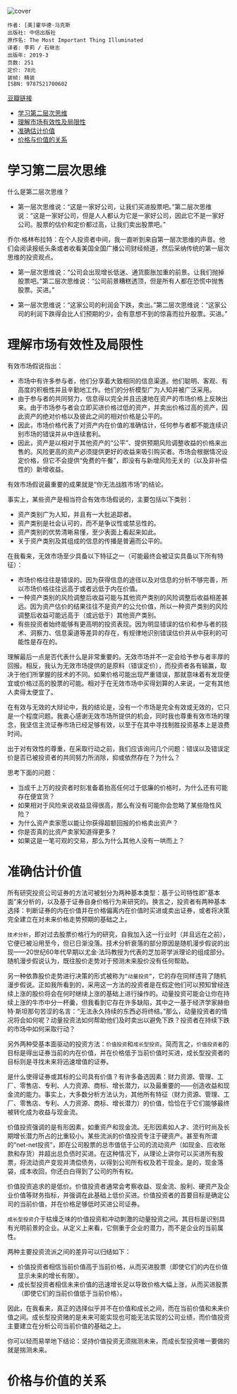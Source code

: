 ![cover](https://img2.doubanio.com/view/subject/s/public/s33818742.jpg)

    作者: [美]霍华德·马克斯
    出版社: 中信出版社
    原作名: The Most Important Thing Illuminated
    译者: 李莉 / 石继志
    出版年: 2019-3
    页数: 251
    定价: 78元
    装帧: 精装
    ISBN: 9787521700602

[豆瓣链接](https://book.douban.com/subject/33401129/)

- [学习第二层次思维](#学习第二层次思维)
- [理解市场有效性及局限性](#理解市场有效性及局限性)
- [准确估计价值](#准确估计价值)
- [价格与价值的关系](#价格与价值的关系)

# 学习第二层次思维
什么是第二层次思维？
- 第一层次思维说：“这是一家好公司，让我们买进股票吧。”第二层次思维说：“这是一家好公司，但是人人都认为它是一家好公司，因此它不是一家好公司。股票的估价和定价都过高，让我们卖出股票吧。”

乔尔·格林布拉特：在个人投资者中间，我一直听到来自第一层次思维的声音。他们会阅读报纸头条或者收看美国全国广播公司财经频道，然后采纳传统的第一层次思维的投资观点。

- 第一层次思维说：“公司会出现增长低迷、通货膨胀加重的前景。让我们抛掉股票吧。”第二层次思维说：“公司前景糟糕透顶，但是所有人都在恐慌中抛售股票。买进。”

- 第一层次思维说：“这家公司的利润会下跌，卖出。”第二层次思维说：“这家公司的利润下跌得会比人们预期的少，会有意想不到的惊喜而拉升股票。买进。”

# 理解市场有效性及局限性
有效市场假说指出：
- 市场中有许多参与者，他们分享着大致相同的信息渠道。他们聪明、客观、有高度的积极性并且辛勤地工作。他们的分析模型广为人知并被广泛采用。
- 由于参与者的共同努力，信息得以完全并且迅速地在资产的市场价格上反映出来。由于市场参与者会立即买进价格过低的资产，并卖出价格过高的资产，因此资产的绝对价格以及彼此之间的相对价格是公平的。
- 因此，市场价格代表了对资产内在价值的准确估计，任何参与者都不能连续识别市场的错误并从中连续套利。
- 因此，资产是以相对于其他资产的“公平”、提供预期风险调整收益的价格来出售的。风险更高的资产必须提供更好的收益来吸引购买者。市场会根据情况设定价格，但它不会提供“免费的午餐”，即没有与新增风险无关的（以及非补偿性的）新增收益。

有效市场假说最重要的成果就是“你无法战胜市场”的结论。

事实上，某些资产是相当符合有效市场假说的，主要包括以下类别：
- 资产类别广为人知，并且有一大批追踪者。
- 资产类别是社会认可的，而不是争议性或禁忌性的。
- 资产类别的优势清晰易懂，至少表面上看起来如此。
- 关于资产类别及其组成的信息的传播是普遍而公平的。

在我看来，无效市场至少具备以下特征之一（可能最终会被证实具备以下所有特征）：
- 市场价格往往是错误的。因为获得信息的途径以及对信息的分析不够完善，所以市场价格往往远高于或者远低于内在价值。
- 一种资产类别的风险调整后收益可能与其他资产类别的风险调整后收益相差甚远。因为资产估价的结果往往不是资产的公允价值，所以一种资产类别的风险调整后收益可能远高于（或远低于）其他资产类别。
- 有些投资者始终能够有更高明的投资表现。因为明显错误的估价和参与者的技术、洞察力、信息渠道等差异的存在，有规律地识别错误估价并从中获利的可能性是存在的。

理解最后一点是否代表什么是非常重要的。无效市场并不一定会给予参与者丰厚的回报。相反，我认为无效市场提供的是原料（错误定价），而投资者各有输赢，取决于他们所掌握的技术的不同。如果价格可能出现严重错误，那就意味着有发现便宜或价格过高的股票的可能。相对于在无效市场中买得划算的人来说，一定有其他人卖得太便宜了。

在有效与无效的大辩论中，我的结论是，没有一个市场是完全有效或无效的，它只是一个程度问题。我衷心感谢无效市场所提供的机会，同时我也尊重有效市场的理念，我坚信主流证券市场已经足够有效，以至于在其中寻找制胜投资基本上是浪费时间。

出于对有效性的尊重，在采取行动之前，我们应该询问几个问题：错误以及错误定价是否已被投资者的共同努力所消除，抑或依然存在？为什么？

思考下面的问题：
- 当成千上万的投资者时刻准备着抬高任何过于低廉的价格时，为什么还有可能存在便宜货？
- 如果相对于风险来说收益显得很高，那么有没有可能你会忽略了某些隐性风险？
- 为什么资产卖家愿以能让你获得超额回报的价格卖出资产？
- 你是否真的比资产卖家知道得更多？
- 如果这是一笔可观的交易，那么为什么其他人没有一哄而上？

# 准确估计价值
所有研究投资公司证券的方法可被划分为两种基本类型：基于公司特性即“基本面”来分析的，以及基于证券自身价格行为来研究的。换言之，投资者有两种基本选择：判断证券的内在价值并在价格偏离内在价值时买进或卖出证券，或者将决策完全建立在对未来价格走势预期的基础之上。

`技术分析`，即对过去股票价格行为的研究，自我加入这一行业时（并且远在之前），它便已被沿用至今，但已日渐没落。技术分析衰落的部分原因是随机漫步假说的出现——20世纪60年代早期以尤金·法玛教授为代表的芝加哥学派理论的组成部分。随机漫步假说认为，既往股价走势对于预测未来股价没有任何帮助。

另一种依靠股价走势进行决策的形式被称为`“动量投资”`，它的存在同样违背了随机漫步假说。正如我所看到的，采用这一方法的投资者是在假定他们可以预知曾经连续上涨的股价将会在何时继续上涨的基础上进行操作的。动量投资可能会让你在持续上涨的牛市中分一杯羹，但我看到它存在许多缺陷，其中之一基于经济学家赫伯特·斯坦那句苦涩的名言：“无法永久持续的东西必将终结。”那么，动量投资者的情况将会如何呢？动量投资法如何帮助他们及时卖出以避免下跌？投资者在持续下跌的市场中如何采取行动？

另外两种受基本面驱动的投资方法：`价值投资`和`成长型投资`。简而言之，`价值投资者`的目标是得出证券当前的内在价值，并在价格低于当前价值时买进，成长型投资者的目标则是寻找未来将迅速增值的证券。

是什么使得证券或其标的公司具有价值？有许多备选因素：财力资源、管理、工厂、零售店、专利、人力资源、商标、增长潜力，以及最重要的——创造收益和现金流的能力。事实上，大多数分析方法认为，其他所有特征（财力资源、管理、工厂、零售店、专利、人力资源、商标、增长潜力）的价值，恰恰在于它们能够最终被转化成为收益与现金流。

价值投资强调的是有形因素，如重资产和现金流。无形因素如人才、流行时尚及长期增长潜力所占的比重较小。某些流派的价值投资专注于硬资产。甚至有所谓的“net-net投资”，即在公司股票的总市值低于公司的流动资产（如现金、应收账款和存货）并超出总负债时买进。在这种情况下，从理论上讲你可以买进所有股票，将流动资产变现并清偿债务，以得到公司所有权及若干现金。是的，现金落袋，成本收回，你还白白得到了公司的所有权。

价值投资追求的是低价。价值投资者通常会考察收益、现金流、股利、硬资产及企业价值等财务指标，并强调在此基础上低价买进。价值投资者的首要目标是确定公司的当前价值，并在价格足够低时买进公司证券。

`成长型投资`介于枯燥乏味的价值投资和冲动刺激的动量投资之间。其目标是识别具有光明前景的企业。从定义上来看，它侧重于企业的潜力，而不是企业的当前属性。

两种主要投资流派之间的差异可以归结如下：
- 价值投资者相信当前价值高于当前价格，从而买进股票（即使它们的内在价值显示未来的增长有限）。
- 成长型投资者相信未来价值的迅速增长足以导致价格大幅上涨，从而买进股票（即使它们的当前价值低于当前价格）。

因此，在我看来，真正的选择似乎并不在价值和成长之间，而在当前价值和未来价值之间。成长型投资赌的是未来可能实现也可能无法实现的公司业绩，而价值投资主要建立在分析公司当前价值的基础之上。

你可以轻而易举地下结论：坚持价值投资无须揣测未来，而成长型投资唯一要做的就是揣测未来。

# 价格与价值的关系








